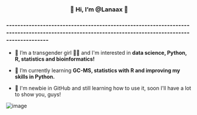 <h3><center>  🌱 Hi, I’m @Lanaax 🌱 </h3></center>
  
### ------------------------------------------------------------------------------------------------------------------------------------------------- ###

- 🌻 I’m a transgender girl 🏳️‍⚧️ and I'm interested in **data science, Python, R, statistics and bioinformatics!**

- 🌱 I’m currently learning **GC-MS, statistics with R and improving my skills in Python.**

- 🪻 I'm newbie in GitHub and still learning how to use it, soon I'll have a lot to show you, guys!

![image](https://github.com/Lanaax/Lanaax/assets/136387142/8b20f2e6-5c33-427e-b705-5c34ed7bb35c)


